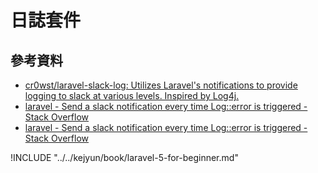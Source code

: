 # 日誌套件

## 參考資料
* [cr0wst/laravel-slack-log: Utilizes Laravel's notifications to provide logging to slack at various levels. Inspired by Log4j.](https://github.com/cr0wst/laravel-slack-log)
* [laravel - Send a slack notification every time Log::error is triggered - Stack Overflow](https://stackoverflow.com/questions/32354102/send-a-slack-notification-every-time-logerror-is-triggered)
* [laravel - Send a slack notification every time Log::error is triggered - Stack Overflow](https://github.com/JackieDo/Laravel-Log-Reader)


!INCLUDE "../../kejyun/book/laravel-5-for-beginner.md"
